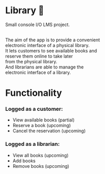 # Library 📒
Small console I/O LMS project.

<br> The aim of the app is to provide a convenient
<br> electronic interface of a physical library.
<br> It lets customers to see available books and 
<br> reserve them online to take later 
<br> from the physical library.
<br> And librarians are able to manage the 
<br> electronic interface of a library.

# Functionality
### Logged as a customer:
- View available books (partial)
- Reserve a book (upcoming)
- Cancel the reservation (upcoming)

### Logged as a librarian:
- View all books (upcoming)
- Add books
- Remove books (upcoming)
